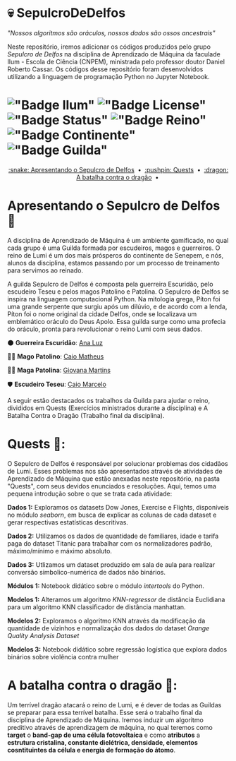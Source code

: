 # :skull: SepulcroDeDelfos 

*"Nossos algoritmos são oráculos, nossos dados são ossos ancestrais"*

Neste repositório, iremos adicionar os códigos produzidos pelo grupo *Sepulcro de Delfos* na disciplina de Aprendizado de Máquina da faculade Ilum - Escola de Ciência (CNPEM), ministrada pelo professor doutor Daniel Roberto Cassar. Os códigos desse repositório foram desenvolvidos utilizando a linguagem de programação Python no Jupyter Notebook.

# !["Badge Ilum"](https://img.shields.io/badge/Ilum%20-%20purple) !["Badge License"](https://img.shields.io/badge/License%20-%20MIT%20-%20green) !["Badge Status"](https://img.shields.io/badge/Status-Em_constru%C3%A7%C3%A3o-yellow) !["Badge Reino"](https://img.shields.io/badge/Reino-Lumi-violet) !["Badge Continente"](https://img.shields.io/badge/Continente-Senepem-red) !["Badge Guilda"](https://img.shields.io/badge/Guilda-Sepulcro_de_Delfos-black)

<p align="center">
  <a href="[#Apresentando o Sepulcro de Delfos :snake:]">:snake: Apresentando o Sepulcro de Delfos</a> &nbsp;&bull;&nbsp;
  <a href="[#Quests :pushpin:]">:pushpin: Quests</a> &nbsp;&bull;&nbsp;
  <a href="[#A batalha contra o dragão :dragon:]">:dragon: A batalha contra o dragão</a> &nbsp;&bull;&nbsp
</p>
 

# Apresentando o Sepulcro de Delfos :snake:
A disciplina de Aprendizado de Máquina é um ambiente gamificado, no qual cada grupo é uma Guilda formada por escudeiros, magos e guerreiros. O reino de Lumi é um dos mais prósperos do continente de Senepem, e nós, alunos da disciplina, estamos passando por um processo de treinamento para servimos ao reinado.

A guilda Sepulcro de Delfos é composta pela guerreira Escuridão, pelo escudeiro Teseu e pelos magos Patolino e Patolina. O Sepulcro de Delfos se inspira na linguagem computacional Python. Na mitologia grega, Píton foi uma grande serpente que surgiu após um dilúvio, e de acordo com a lenda, Píton foi o nome original da cidade Delfos, onde se localizava um emblemático oráculo do Deus Apolo. Essa guilda surge como uma profecia do oráculo, pronta para revolucionar o reino Lumi com seus dados.

:new_moon: **Guerreira Escuridão**: [Ana Luz](https://github.com/LuzMendes)

:mage_man: **Mago Patolino**: [Caio Matheus](https://github.com/Caiomld)

:mage_woman: **Maga Patolina**: [Giovana Martins](https://github.com/giovana2005)

:shield: **Escudeiro Teseu**: [Caio Marcelo](https://github.com/CaioRuas24010)

A seguir estão destacados os trabalhos da Guilda para ajudar o reino, divididos em Quests (Exercícios ministrados durante a disciplina) e A Batalha Contra o Dragão (Trabalho final da disciplina).

# Quests :pushpin::
O Sepulcro de Delfos é responsável por solucionar problemas dos cidadãos de Lumi. Esses problemas nos são apresentados através de atividades de Aprendizado de Máquina que estão anexadas neste repositório, na pasta "Quests", com seus devidos enunciados e resoluções. Aqui, temos uma pequena introdução sobre o que se trata cada atividade:

**Dados 1:** Exploramos os datasets Dow Jones, Exercise e Flights, disponíveis no módulo *seaborn*, em busca de explicar as colunas de cada dataset e gerar respectivas estatísticas descritivas.

**Dados 2:** Utilizamos os dados de quantidade de familiares, idade e tarifa paga do dataset Titanic para trabalhar com os normalizadores padrão, máximo/mínimo e máximo absoluto.

**Dados 3:** Utlizamos um dataset produzido em sala de aula para realizar conversão simbolico-numérica de dados não binários.

**Módulos 1:** Notebook didático sobre o módulo *intertools* do Python.

**Modelos 1:** Alteramos um algoritmo *KNN-regressor* de distância Euclidiana para um algoritmo KNN classificador de distância manhattan.

**Modelos 2:** Exploramos o algoritmo KNN através da modificação da quantidade de vizinhos e normalização dos dados do dataset *Orange Quality Analysis Dataset*

**Modelos 3:** Notebook didático sobre regressão logística que explora dados binários sobre violência contra mulher

# A batalha contra o dragão :dragon::
Um terrível dragão atacará o reino de Lumi, e é dever de todas as Guildas se preparar para essa terrível batalha. Esse será o trabalho final da disciplina de Aprendizado de Máquina. Iremos induzir um algoritmo preditivo através de aprendizagem de máquina, no qual teremos como **target** o **band-gap de uma célula fotovoltaica** e como **atributos** a **estrutura cristalina, constante dielétrica, densidade, elementos cosntituintes da célula e energia de formação do átomo**. 




